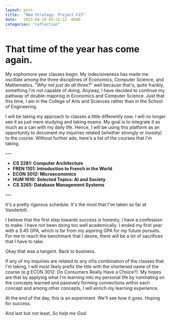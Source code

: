 ```yaml
---
layout: post
title:  "New Strategy: Project F23"
date:   2023-08-19 04:32:12 -0500
categories: "reflection"
---
```


# That time of the year has come again.

My sophomore year classes begin. My indecisiveness has made me oscillate among the three disciplines of Economics, Computer Science, and Mathematics. "_Why not just do all three?_" well because that's, quite frankly, something I'm not capable of doing. Anyway, I have decided to continue my pathway of double-majoring in Economics and Computer Science. Just that this time, I am in the College of Arts and Sciences rather than in the School of Engineering.

I will be taking my approach to classes a little differently now. I will no longer see it as just mere studying and taking exams. My goal is to integrate it as much as a can with my daily life. Hence, I will be using this platform as an opportunity to document my inquiries related (whether strongly or loosely) to the course. Without further ado, here's a list of the courses that I'm taking.


__---__
- __CS 2281: Computer Architecture__
- __FREN 1101: Introduction to French in the World__
- __ECON 3012: Microeconomics__
- __HUM 1610: Selected Topics: AI and Society__
- __CS 3265: Database Management Systems__

__---__


It's a pretty rigorous schedule. It's the most that I've taken so far at Vanderbilt.

I believe that the first step towards success is honesty. I have a confession to make: I have not been doing too well academically. I ended my first year with a 3.45 GPA, which is far from my aspiring GPA for my future pursuits. For me to reach the benchmark that I desire, there will be a lot of sacrifices that I have to take.

Okay that was a tangent. Back to business.

If any of my inquiries are related to any of/a combination of the classes that I'm taking, I will most likely prefix the title with the shortened name of the course (e.g ECON 3012: Do Consumers Really Have a Choice?). My hopes are that by applying what I'm learning into my personal life by ruminating on the concepts learned and passively forming connections within each concept and among other concepts, I will enrich my learning experience.

At the end of the day, this is an experiment. We'll see how it goes. Hoping for success.

And last but not least, _So help me God._